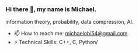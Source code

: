 ### Hi there 👋, my name is Michael.
information theory, probability,  data compression, AI.
- 📫 How to reach me: michaelobi54@gmail.com
- ⚡ Technical Skills: C++, C, Python/

